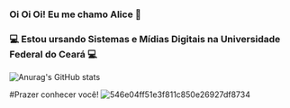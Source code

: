 
### Oi Oi Oi! Eu me chamo Alice :dizzy:
### :computer: Estou ursando Sistemas e Mídias Digitais na Universidade Federal do Ceará :computer:
![Anurag's GitHub stats](https://github-readme-stats.vercel.app/api?username=AliceFortes&show_icons=true&theme=dark) 

#Prazer conhecer você!
![546e04ff51e3f811c850e26927df8734](https://user-images.githubusercontent.com/65679612/214696480-11092289-eb65-46f9-bdf6-3af80a992a0e.gif)


<!--
**Alicefortes/Alicefortes** is a ✨ _special_ ✨ repository because its `README.md` (this file) appears on your GitHub profile.

Here are some ideas to get you started:

- 🔭 I’m currently working on ...
- 🌱 I’m currently learning ...
- 👯 I’m looking to collaborate on ...
- 🤔 I’m looking for help with ...
- 💬 Ask me about ...
- 📫 How to reach me: ...
- 😄 Pronouns: ...
- ⚡ Fun fact: ...
-->
